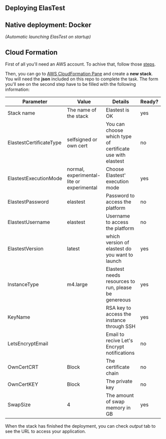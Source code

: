 <div class="range range-xs-left">
<div class="cell-xs-10 cell-lg-6 text-md-left inset-md-right-80 cell-lg-push-1 offset-top-50 offset-lg-top-0">
<h2 id="content" class="h1">Deploying ElasTest</h2>
<div class="offset-top-30 offset-md-top-50">
</div>
</div>
</div>

<h2 class="h3 no-border">Native deployment: Docker</h2>

_(Automatic launching ElasTest on startup)_

<h2 class="h3 no-border">Cloud Formation</h2>

First of all you'll need an AWS account. To achive that, follow those [steps](http://docs.aws.amazon.com/AmazonSimpleDB/latest/DeveloperGuide/AboutAWSAccounts.html).

Then, you can go to [AWS CloudFormation Pane](https://eu-west-1.console.aws.amazon.com/cloudformation/) and create a **new stack**. You will need the **json** included on this repo to complete the task. The form you'll see on the second step have to be filled with the following information:

| Parameter | Value | Details | Ready? |
| --- | --- | --- | --- |
| Stack name | The name of the stack | Elastest is OK | yes |
| ElastestCertificateType | selfsigned or own cert | You can choose which type of certificate use with elastest | no |
| ElastestExecutionMode | normal, experimental-lite or experimental | Choose Elastest' execution mode | yes |
| ElastestPassword | elastest | Password to access the platform | no |
| ElastestUsername | elastest | Username to access the platform | no |
| ElastestVersion | latest | which version of elastest do you want to launch | yes |
| InstanceType | m4.large | Elastest needs resources to run, please be genereous | yes |
| KeyName |  | RSA key to access the instance through SSH | yes |
| LetsEncryptEmail | | Email to recive Let's Encrypt notifications | no |
| OwnCertCRT | Block | The certificate chain | no |
| OwnCertKEY | Block | The private key | no |
| SwapSize | 4 | The amount of swap memory in GB | yes |

When the stack has finished the deployment, you can check *output* tab to see the URL to access your application.
